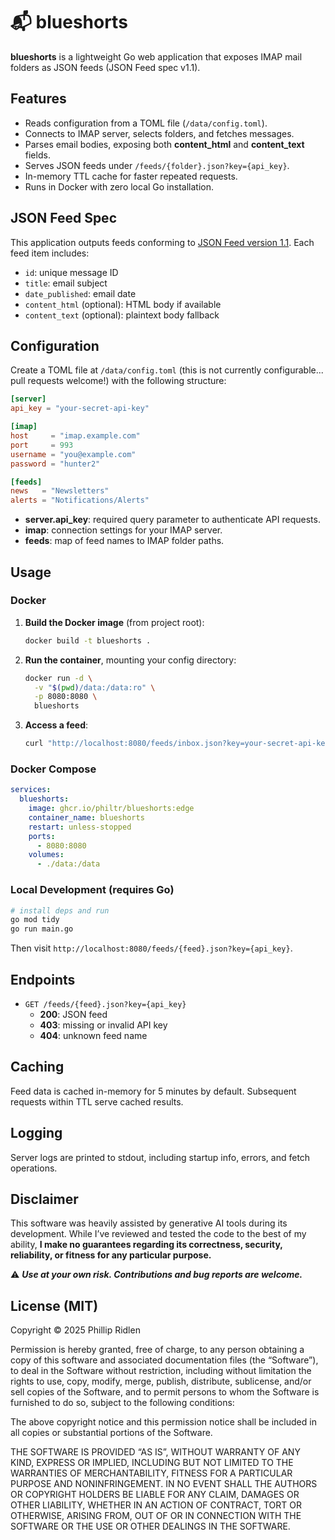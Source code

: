 # 📬 blueshorts

**blueshorts** is a lightweight Go web application that exposes IMAP mail
folders as JSON feeds (JSON Feed spec v1.1).

## Features

- Reads configuration from a TOML file (`/data/config.toml`).
- Connects to IMAP server, selects folders, and fetches messages.
- Parses email bodies, exposing both **content_html** and **content_text**
  fields.
- Serves JSON feeds under `/feeds/{folder}.json?key={api_key}`.
- In-memory TTL cache for faster repeated requests.
- Runs in Docker with zero local Go installation.

## JSON Feed Spec

This application outputs feeds conforming to
[JSON Feed version 1.1](https://jsonfeed.org/version/1.1/). Each feed item
includes:

- `id`: unique message ID
- `title`: email subject
- `date_published`: email date
- `content_html` (optional): HTML body if available
- `content_text` (optional): plaintext body fallback

## Configuration

Create a TOML file at `/data/config.toml` (this is not currently configurable...
pull requests welcome!) with the following structure:

```toml
[server]
api_key = "your-secret-api-key"

[imap]
host     = "imap.example.com"
port     = 993
username = "you@example.com"
password = "hunter2"

[feeds]
news   = "Newsletters"
alerts = "Notifications/Alerts"
```

- **server.api_key**: required query parameter to authenticate API requests.
- **imap**: connection settings for your IMAP server.
- **feeds**: map of feed names to IMAP folder paths.

## Usage

### Docker

1. **Build the Docker image** (from project root):

   ```bash
   docker build -t blueshorts .
   ```

2. **Run the container**, mounting your config directory:

   ```bash
   docker run -d \
     -v "$(pwd)/data:/data:ro" \
     -p 8080:8080 \
     blueshorts
   ```

3. **Access a feed**:

   ```bash
   curl "http://localhost:8080/feeds/inbox.json?key=your-secret-api-key"
   ```

### Docker Compose

```yaml
services:
  blueshorts:
    image: ghcr.io/philtr/blueshorts:edge
    container_name: blueshorts
    restart: unless-stopped
    ports:
      - 8080:8080
    volumes:
      - ./data:/data
```

### Local Development (requires Go)

```bash
# install deps and run
go mod tidy
go run main.go
```

Then visit `http://localhost:8080/feeds/{feed}.json?key={api_key}`.

## Endpoints

- `GET /feeds/{feed}.json?key={api_key}`
  - **200**: JSON feed
  - **403**: missing or invalid API key
  - **404**: unknown feed name

## Caching

Feed data is cached in-memory for 5 minutes by default. Subsequent requests
within TTL serve cached results.

## Logging

Server logs are printed to stdout, including startup info, errors, and fetch
operations.

## Disclaimer

This software was heavily assisted by generative AI tools during its
development. While I’ve reviewed and tested the code to the best of my ability,
**I make no guarantees regarding its correctness, security, reliability, or
fitness for any particular purpose.**

⚠️ _**Use at your own risk. Contributions and bug reports are welcome.**_

## License (MIT)

Copyright © 2025 Phillip Ridlen

Permission is hereby granted, free of charge, to any person obtaining a copy of
this software and associated documentation files (the “Software”), to deal in
the Software without restriction, including without limitation the rights to
use, copy, modify, merge, publish, distribute, sublicense, and/or sell copies of
the Software, and to permit persons to whom the Software is furnished to do so,
subject to the following conditions:

The above copyright notice and this permission notice shall be included in all
copies or substantial portions of the Software.

THE SOFTWARE IS PROVIDED “AS IS”, WITHOUT WARRANTY OF ANY KIND, EXPRESS OR
IMPLIED, INCLUDING BUT NOT LIMITED TO THE WARRANTIES OF MERCHANTABILITY, FITNESS
FOR A PARTICULAR PURPOSE AND NONINFRINGEMENT. IN NO EVENT SHALL THE AUTHORS OR
COPYRIGHT HOLDERS BE LIABLE FOR ANY CLAIM, DAMAGES OR OTHER LIABILITY, WHETHER
IN AN ACTION OF CONTRACT, TORT OR OTHERWISE, ARISING FROM, OUT OF OR IN
CONNECTION WITH THE SOFTWARE OR THE USE OR OTHER DEALINGS IN THE SOFTWARE.
